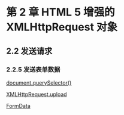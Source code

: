 # 第 2 章 HTML 5 增强的 XMLHttpRequest 对象

## 2.2 发送请求

### 2.2.5 发送表单数据

[document.querySelector()](https://developer.mozilla.org/en-US/docs/Web/API/Document/querySelector)

[XMLHttpRequest.upload](https://developer.mozilla.org/en-US/docs/Web/API/XMLHttpRequest/upload)

[FormData](https://developer.mozilla.org/en-US/docs/Web/API/FormData)